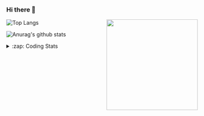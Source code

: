 ### Hi there 👋

<!--
**tao8687/tao8687** is a ✨ _special_ ✨ repository because its `README.md` (this file) appears on your GitHub profile.

Here are some ideas to get you started:

- 🔭 I’m currently working on ...
- 🌱 I’m currently learning ...
- 👯 I’m looking to collaborate on ...
- 🤔 I’m looking for help with ...
- 💬 Ask me about ...
- 📫 How to reach me: ...
- 😄 Pronouns: ...
- ⚡ Fun fact: ...
-->

<img align='right' src="https://media.giphy.com/media/M9gbBd9nbDrOTu1Mqx/giphy.gif" width="240">

  
![Top Langs](https://github-readme-stats.vercel.app/api/top-langs/?username=tao8687&layout=compact&title_color=23238E&text_color=A67D3D)

![Anurag's github stats](https://github-readme-stats.vercel.app/api?username=tao8687&show_icons=true&&text_color=A67D3D&title_color=23238E&show_icons=false&count_private=true&hide=stars)

<details>
  <summary>:zap: Coding Stats</summary>
  <br>
    
<!--START_SECTION:waka-->

```txt
From: 02 July 2024 - To: 09 July 2024

C++        8 hrs 56 mins   █████████████▒░░░░░░░░░░░   52.67 %
Other      2 hrs 51 mins   ████▒░░░░░░░░░░░░░░░░░░░░   16.80 %
YAML       1 hr 19 mins    ██░░░░░░░░░░░░░░░░░░░░░░░   07.77 %
C          1 hr 3 mins     █▓░░░░░░░░░░░░░░░░░░░░░░░   06.23 %
Text       1 hr            █▒░░░░░░░░░░░░░░░░░░░░░░░   05.98 %
```

<!--END_SECTION:waka-->
</details>
